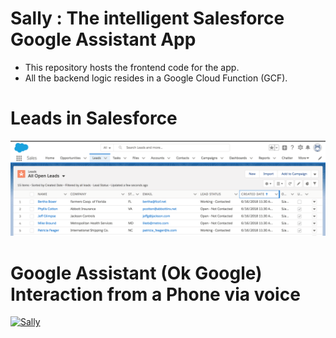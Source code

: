 # Sally : The intelligent Salesforce Google Assistant App
- This repository hosts the frontend code for the app. 
- All the backend logic resides in a Google Cloud Function (GCF).

# Leads in Salesforce
[![SFDC](https://raw.githubusercontent.com/shrej/sally/master/SFDC.png)](https://raw.githubusercontent.com/shrej/sally/master/SFDC.png)


# Google Assistant (Ok Google) Interaction from a Phone via voice
[![Sally](https://github.com/shrej/sally/blob/master/sally.gif?raw=true)](https://github.com/shrej/sally/blob/master/sally.gif?raw=true)

